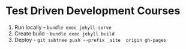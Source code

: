 # Test Driven Development Courses

1. Run locally - `bundle exec jekyll serve`
1. Create build - `bundle exec jekyll build`
1. Deploy - `git subtree push --prefix _site  origin gh-pages`
